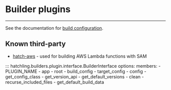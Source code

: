 # Builder plugins

-----

See the documentation for [build configuration](../../config/build.md).

## Known third-party

- [hatch-aws](https://github.com/aka-raccoon/hatch-aws) - used for building AWS Lambda functions with SAM

::: hatchling.builders.plugin.interface.BuilderInterface
    options:
      members:
      - PLUGIN_NAME
      - app
      - root
      - build_config
      - target_config
      - config
      - get_config_class
      - get_version_api
      - get_default_versions
      - clean
      - recurse_included_files
      - get_default_build_data
